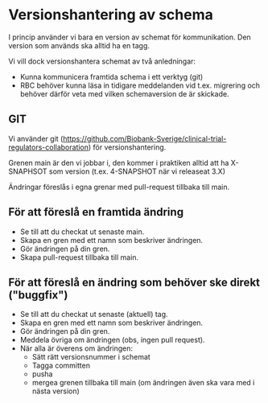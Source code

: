 Versionshantering av schema
===========================

I princip använder vi bara en version av schemat för kommunikation. Den version som används ska alltid ha en tagg.

Vi vill dock versionshantera schemat av två anledningar:

- Kunna kommunicera framtida schema i ett verktyg (git)
- RBC behöver kunna läsa in tidigare meddelanden vid t.ex. migrering och behöver därför veta med vilken schemaversion de är skickade.

GIT
---

Vi använder git (https://github.com/Biobank-Sverige/clinical-trial-regulators-collaboration) för versionshantering.

Grenen main är den vi jobbar i, den kommer i praktiken alltid att ha X-SNAPHSOT som version (t.ex. 4-SNAPSHOT när vi releaseat 3.X)

Ändringar föreslås i egna grenar med pull-request tillbaka till main.

För att föreslå en framtida ändring
-----------------------------------

- Se till att du checkat ut senaste main.
- Skapa en gren med ett namn som beskriver ändringen.
- Gör ändringen på din gren.
- Skapa pull-request tillbaka till main.

För att föreslå en ändring som behöver ske direkt ("buggfix")
-------------------------------------------------------------

- Se till att du checkat ut senaste (aktuell) tag.
- Skapa en gren med ett namn som beskriver ändringen.
- Gör ändringen på din gren.
- Meddela övriga om ändringen (obs, ingen pull request).
- När alla är överens om ändringen:
	- Sätt rätt versionsnummer i schemat
	- Tagga committen
	- pusha
	- mergea grenen tillbaka till main (om ändringen även ska vara med i nästa version)
